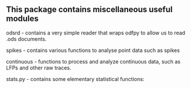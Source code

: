 This package contains miscellaneous useful modules
--------------------------------------------------

odsrd - contains a very simple reader that wraps odfpy to allow us to read .ods documents.

spikes - contains various functions to analyse point data such as spikes

continuous - functions to process and analyze continuous data, such as LFPs and other raw traces.

stats.py - contains some elementary statistical functions:

